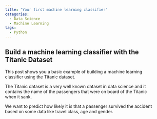 ```yaml
---
title: "Your first machine learning classifier"
categories:
  - Data Science
  - Machine Learning
tags:
  - Python
---
```

## Build a machine learning classifier with the Titanic Dataset

This post shows you a basic example of building a machine learning classifier using the Titanic dataset.

The Titanic dataset is a very well known dataset in data science and it contains the name of the passengers
that were on board of the Titanic when it sank. 

We want to predict how likely it is that a passenger survived the accident based on some data like travel class, age
and gender.